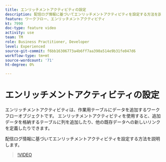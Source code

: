 ```yaml
---
title: エンリッチメントアクティビティの設定
description: 配信ログ情報に基づいてエンリッチメントアクティビティを設定する方法を説明します。
feature: ワークフロー、エンリッチメントアクティビティ
kt: 7990
doc-type: feature video
activity: use
team: TM
role: Business Practitioner, Developer
level: Experienced
source-git-commit: f6bb16306773a4b6ff7aa390a514e9b31fe047d6
workflow-type: tm+mt
source-wordcount: '71'
ht-degree: 0%

---
```



# エンリッチメントアクティビティの設定

エンリッチメントアクティビティは、作業用テーブルにデータを追加するワークフローオブジェクトです。 エンリッチメントアクティビティを使用すると、追加データを格納するテーブルに列を追加したり、他の既存データへの新しいリンクを定義したりできます。

配信ログ情報に基づいてエンリッチメントアクティビティを設定する方法を説明します。

>[!VIDEO](https://video.tv.adobe.com/v/25193?quality=12)

